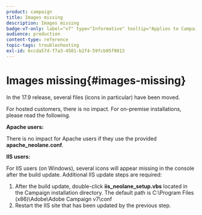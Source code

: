 ```yaml
---
product: campaign
title: Images missing
description: Images missing
badge-v7-only: label="v7" type="Informative" tooltip="Applies to Campaign Classic v7 only"
audience: production
content-type: reference
topic-tags: troubleshooting
exl-id: 6ccda57d-f7a3-4501-b2f4-59fcb05f9013
---
```

# Images missing{#images-missing}



In the 17.9 release, several files (icons in particular) have been moved.

For hosted customers, there is no impact. For on-premise installations, please read the following.

**Apache users:**

There is no impact for Apache users if they use the provided **apache_neolane.conf**.

**IIS users:**

For IIS users (on Windows), several icons will appear missing in the console after the build update. Additional IIS update steps are required:

1. After the build update, double-click **iis_neolane_setup.vbs** located in the Campaign installation directory. The default path is C:\Program Files (x86)\Adobe\Adobe Campaign v7\conf
1. Restart the IIS site that has been updated by the previous step.
